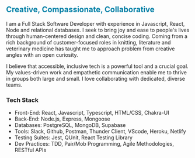 ## <span style="color: #0081a7">Creative, Compassionate, Collaborative</span>


I am a Full Stack Software Developer with experience in Javascript, React, Node and relational databases. I seek to bring joy and ease to people's lives through human-centered design and clean, concise coding. Coming from a rich background of customer-focused roles in knitting, literature and veterinary medicine has taught me to approach problem from creative angles with an open curiosity. 

I believe that accessible, inclusive tech is a powerful tool and a crucial goal. My values-driven work and empathetic communication enable me to thrive in groups both large and small. I love collaborating with dedicated, diverse teams.

### **Tech Stack**
 * Front-End: React, Javascript, Typescript, HTML/CSS, Chakra-UI
 * Back-End: Node.js, Express, Mongoose
 * Databases: PostgreSQL, MongoDB, Supabase
 * Tools: Slack, Github, Postman, Thunder Client, VScode, Heroku, Netlify
 * Testing Suites: Jest, QUnit, React Testing Library
 * Dev Practices: TDD, Pair/Mob Programming, Agile Methodologies, RESTful APIs

